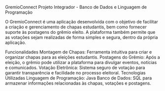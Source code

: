 GremioConnect
Projeto Integrador - Banco de Dados e Linguagem de Programação

O GremioConnect é uma aplicação desenvolvida com o objetivo de facilitar a criação e gerenciamento de chapas estudantis, bem como fornecer suporte às postagens do grêmio eleito. A plataforma também permite que as votações sejam realizadas de forma simples e segura, dentro da própria aplicação.

Funcionalidades
Montagem de Chapas: Ferramenta intuitiva para criar e organizar chapas para as eleições estudantis.
Postagens do Grêmio: Após a eleição, o grêmio pode utilizar a plataforma para divulgar eventos, notícias e comunicados.
Votação Eletrônica: Sistema seguro de votação para garantir transparência e facilidade no processo eleitoral.
Tecnologias Utilizadas
Linguagem de Programação: Java
Banco de Dados: SQL para armazenar informações relacionadas às chapas, votações e postagens.
